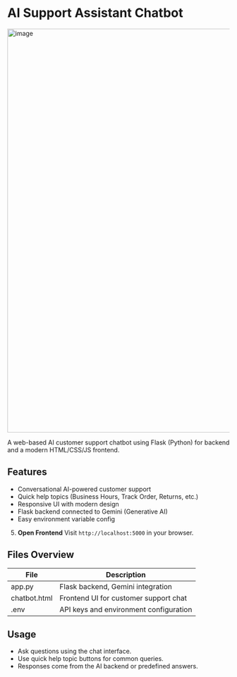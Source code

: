# AI Support Assistant Chatbot

<img width="1911" height="917" alt="image" src="https://github.com/user-attachments/assets/43b65fe2-77af-4ee3-a6fb-8eb6608a06f5" />

A web-based AI customer support chatbot using Flask (Python) for backend and a modern HTML/CSS/JS frontend.

## Features

- Conversational AI-powered customer support
- Quick help topics (Business Hours, Track Order, Returns, etc.)
- Responsive UI with modern design
- Flask backend connected to Gemini (Generative AI)
- Easy environment variable config


5. **Open Frontend**
Visit `http://localhost:5000` in your browser.

## Files Overview

| File         | Description                                      |
|--------------|--------------------------------------------------|
| app.py       | Flask backend, Gemini integration                |
| chatbot.html | Frontend UI for customer support chat            |
| .env         | API keys and environment configuration           |

## Usage

- Ask questions using the chat interface.
- Use quick help topic buttons for common queries.
- Responses come from the AI backend or predefined answers.







